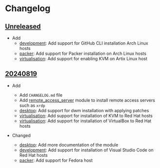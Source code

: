 # Changelog

## [Unreleased][]

* Add
  * [development](development/README.md): Add support for GitHub CLI
    installation Arch Linux hosts
  * [packer](packer/README.md): Add support for Packer installation on
    Arch Linux hosts
  * [virtualisation](virtualisation/README.md): Add support
    for enabling KVM on Artix Linux host

## [20240819][]

* Add
  * Add `CHANGELOG.md` file
  * Add [remote_access_server](remote_access_server/README.md) module
    to install remote access servers such as `xrdp`
  * [desktop](desktop/README.md): Add support for dwm installation with
    applying patches
  * [virtualisation](virtualisation/README.md): Add support for
    installation of KVM to Red Hat hosts
  * [virtualisation](virtualisation/README.md): Add support for
    installation of VirtualBox to Red Hat hosts

* Changed
  * [desktop](desktop/README.md): Add more documentation of the module
  * [development](development/README.md): Add support for installation
    of Visual Studio Code on Red Hat hosts
  * [packer](packer/README.md): Add support for Fedora host

[Unreleased]: https://github.com/upperstream/ansible-roles/compare/20240819...HEAD
[20240819]: https://github.com/upperstream/ansible-roles/releases/tag/20240819
